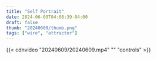 ```yaml
---
title: "Self Portrait"
date: 2024-06-09T04:08:39-04:00
draft: false
thumb: "20240609/thumb.png"
tags: ["wire", "attractor"]
---
```


{{< cdnvideo "20240609/20240609.mp4" "" "controls" >}}
